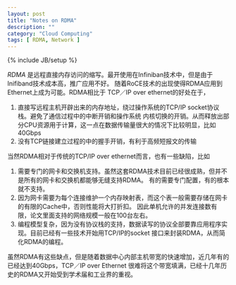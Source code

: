 ```yaml
---
layout: post
title: "Notes on RDMA"
description: ""
category: "Cloud Computing" 
tags: [ RDMA, Network ]
---
```

{% include JB/setup %}

*RDMA* 
是远程直接内存访问的缩写。最开使用在Infiniban技术中，但是由于Inifiband技术成本高，推广应用不好。
随着RoCE技术的出现使得RDMA应用到Ethernet上成为可能。RDMA相比于 TCP／IP over ethernet的好处在于，

<!--more-->

1. 直接写远程主机开辟出来的内存地址，绕过操作系统的TCP/IP socket协议栈。避免了通信过程中的中断开销和操作系统
内核切换的开销。从而释放出部分CPU资源用于计算，这一点在数据传输量很大的情况下比较明显，比如40Gbps
2. 没有TCP链接建立过程的中的握手开销，有利于高频短报文的传输

当然RDMA相对于传统的TCP/IP over ethernet而言，也有一些缺陷，比如

1. 需要专门的网卡和交换机支持。虽然这套RDMA技术目前已经很成熟，但并不是所有的网卡和交换机都能够无缝支持RDMA。
有的需要专门配置，有的根本就不支持。
2. 因为网卡需要为每个连接维护一个内存映射表，而这个表一般需要存储在网卡的有限的Cache中，否则性能将大打折扣。
因此单机允许的并发连接数有限，论文里面支持的网络规模一般在100台左右。
3. 编程模型复杂，因为没有协议栈的支持，数据读写的协议全部要靠应用程序实现。目前已经有一些技术开始用TCP/IP的socket
接口来封装RDMA，从而简化RDMA的编程。

虽然RDMA有这些缺点，但是随着数据中心内部主机带宽的快速增加，近几年有的已经达到40Gbps，TCP／IP over Ethernet
很难将这个带宽填满，已经十几年历史的RDMA又开始受到学术届和工业界的重视。


